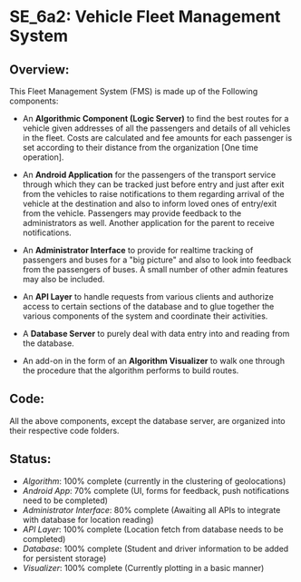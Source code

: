 # SE_6a2: Vehicle Fleet Management System

## Overview:
This Fleet Management System (FMS) is made up of the Following components:

* An **Algorithmic Component (Logic Server)** to find the best routes for a vehicle given addresses of all the passengers and details of all vehicles in the fleet. Costs are calculated and fee amounts for each passenger is set according to their distance from the organization [One time operation].

* An **Android Application** for the passengers of the transport service through which they can be tracked just before entry and just after exit from the vehicles to raise notifications to them regarding arrival of the vehicle at the destination and also to inform loved ones of entry/exit from the vehicle. Passengers may provide feedback to the administrators as well. Another application for the parent to receive notifications.

* An **Administrator Interface** to provide for realtime tracking of passengers and buses for a "big picture" and also to look into feedback from the passengers of buses. A small number of other admin features may also be included.

* An **API Layer** to handle requests from various clients and authorize access to certain sections of the database and to glue together the various components of the system and coordinate their activities.

* A **Database Server** to purely deal with data entry into and reading from the database.

* An add-on in the form of an **Algorithm Visualizer** to walk one through the procedure that the algorithm performs to build routes.

## Code:
All the above components, except the database server, are organized into their respective code folders.

## Status:
* *Algorithm*: 100% complete (currently in the clustering of geolocations)
* *Android App*: 70% complete (UI, forms for feedback, push notifications need to be completed)
* *Administrator Interface*: 80% complete (Awaiting all APIs to integrate with database for location reading)
* *API Layer*: 100% complete (Location fetch from database needs to be completed)
* *Database*: 100% complete (Student and driver information to be added for persistent storage)
* *Visualizer*: 100% complete (Currently plotting in a basic manner)
